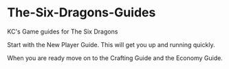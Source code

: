 # The-Six-Dragons-Guides
KC's Game guides for The Six Dragons

Start with the New Player Guide. This will get you up and running quickly.

When you are ready move on to the Crafting Guide and the Economy Guide. 
